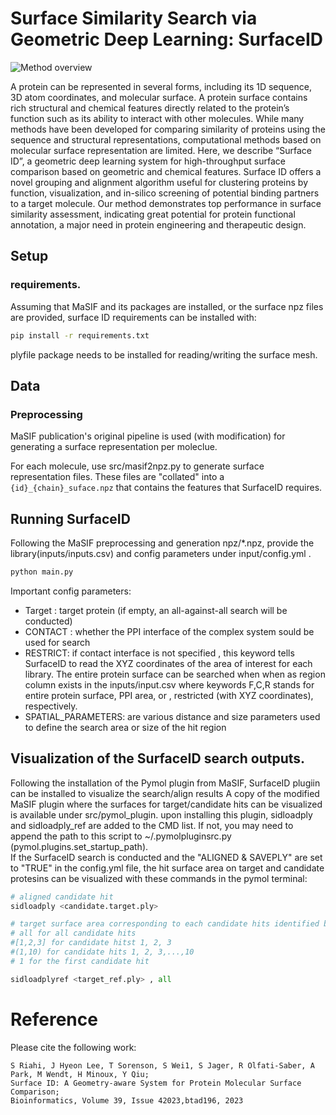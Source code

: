 # Surface Similarity Search via Geometric Deep Learning: SurfaceID

![Method overview](docs/toc.png)

A protein can be represented in several forms, including its 1D sequence, 3D atom coordinates, and molecular surface. A protein surface contains rich structural and chemical features directly related to the protein’s function such as its ability to interact with other molecules. While many methods have been developed for comparing similarity of proteins using the sequence and structural representations, computational methods based on molecular surface representation are limited. Here, we describe “Surface ID”, a geometric deep learning system for high-throughput surface comparison based on geometric and chemical features.  Surface ID offers a novel grouping and alignment algorithm useful for clustering proteins by function, visualization, and in-silico screening of potential binding partners to a target molecule. Our method demonstrates top performance in surface similarity assessment, indicating great potential for protein functional annotation, a major need in protein engineering and therapeutic design.




## Setup
### requirements. 
Assuming that MaSIF and its packages are installed, or the surface npz files are provided, surface ID requirements can be installed with:

```bash
pip install -r requirements.txt
```
plyfile package needs to be installed for reading/writing the surface mesh.  



## Data
### Preprocessing 
MaSIF publication's original pipeline is used (with modification) 
for generating a surface representation per moleclue.

For each molecule, use src/masif2npz.py to generate surface representation files. These files are "collated" into a  `{id}_{chain}_suface.npz` that contains the features that SurfaceID requires. 

## Running SurfaceID
Following the MaSIF preprocessing and generation npz/*.npz, provide the library(inputs/inputs.csv) and config parameters under input/config.yml . 

```bash
python main.py
```

Important config parameters:
* Target : target protein (if empty, an all-against-all search will be conducted)
* CONTACT : whether the PPI interface of the complex system sould be used for search
* RESTRICT: if contact interface is not specified , this keyword tells SurfaceID to read the XYZ coordinates of the area of interest for each library. The entire protein surface can be searched when when as region column exists in the inputs/input.csv where keywords F,C,R stands for entire protein surface, PPI area, or , restricted (with XYZ coordinates), respectively.   
* SPATIAL_PARAMETERS: are various distance and size parameters used to define the search area or size of the hit region 

## Visualization of the SurfaceID search outputs.
Following the installation of the Pymol plugin from MaSIF, SurfaceID plugiin can be installed to visualize the search/align results 
A copy of the modified MaSIF plugin where the surfaces for target/candidate hits can be visualized is available under src/pymol_plugin. 
upon installing this plugin, sidloadply and sidloadply_ref are added to the CMD list. If not, you may need to append the path to this script to ~/.pymolpluginsrc.py (pymol.plugins.set_startup_path).  
If the SurfaceID search is conducted and the "ALIGNED & SAVEPLY" are set to "TRUE" in the config.yml file, the hit surface area on target and candidate protesins can be visualized with these commands in the pymol terminal:
``` python
# aligned candidate hit
sidloadply <candidate.target.ply>

# target surface area corresponding to each candidate hits identified by:
# all for all candidate hits 
#[1,2,3] for candidate hitst 1, 2, 3
#(1,10) for candidate hits 1, 2, 3,...,10
# 1 for the first candidate hit 

sidloadplyref <target_ref.ply> , all   
```
# Reference

Please cite the following work:

```
S Riahi, J Hyeon Lee, T Sorenson, S Wei1, S Jager, R Olfati-Saber, A Park, M Wendt, H Minoux, Y Qiu;
Surface ID: A Geometry-aware System for Protein Molecular Surface Comparison;
Bioinformatics, Volume 39, Issue 42023,btad196, 2023  
```
